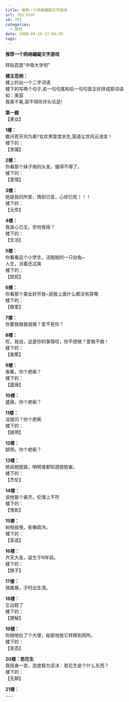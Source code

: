 ```yaml
---
title: 推荐一个网络龌龊文字游戏
url: 703.html
id: 703
categories:
  - 游戏
date: 2008-04-16 17:04:39
tags:
---
```


**推荐一个网络龌龊文字游戏**

  
转贴百度“中南大学吧”  
  
**楼主范例：**  
楼上的出一个二字词语  
楼下的写两个句子,前一句句尾和后一句句首正好拼成那词语  
如：美容  
我美不美,容不得你评头论足!  
  
**第一题**  
【美女】  
  
**1楼：**  
敢问苍天何为美?女欢男爱度余生,莫道尘世风云浪变！  
楼下的：  
【发骚】  
  
**2楼：**  
你看那个妹子做的头发，骚得不得了。  
楼下的：  
【爱情】  
  
**3楼：**  
她是我的所爱，情却已变，心却已死！！！  
楼下的：  
【无奈】  
  
**4楼：**  
我良心已无，奈何我得？  
楼下的：  
【生活】  
  
**5楼：**  
你看看这个小学生，活脱脱的一只白兔~  
人生，活着还忒爽  
楼下的：  
【放屁】  
  
**6楼：**  
你看那个美女好开放~屁股上面什么都没有穿嘞  
楼下的：  
【做爱】  
  
**7楼：**  
你要我做我就做？爱不死你？  
  
**8楼：**  
哎，我说，这是你的事情哎，你不想做？爱做不做！  
楼下的：  
【香蕉】  
  
**9楼：**  
香蕉，你个疤瘌？  
楼下的：  
【盛唐】  
  
**10楼：**  
盛唐，你个疤瘌？  
  
**11楼：**  
没提问？你个疤瘌  
楼下的：  
【姚明】  
  
**12楼：**  
姚明，你个疤瘌？  
  
**13楼：**  
她说她姓姚，明明谁都知道她姓崔。  
楼下的：  
【杰伦】  
  
**14楼：**  
说他是个豪杰，伦理上不符  
楼下的：  
【曳影】  
  
**15楼：**  
树枝摇曳，影像疏冷。  
楼下的：  
【圣诞】  
  
**16楼：**  
齐天大圣，诞生于N年前。  
楼下的：  
【猴子】  
  
**17楼：**  
偶属猴，子时出生滴。  
  
**18楼：**  
忘出题了  
楼下的：  
【便秘】  
  
**19楼：**  
你随地拉了个大便，秘密地放它转移到厕所。  
楼下的：  
【变态】  
  
**20楼：若花生**  
我摇身一变，态度极为坚决：若花生是个什么东西？  
楼下的：  
【无聊】  
  
**21楼：**  
……